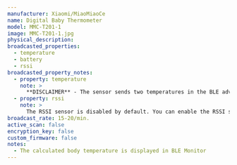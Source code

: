 ```yaml
---
manufacturer: Xiaomi/MiaoMiaoCe
name: Digital Baby Thermometer
model: MMC-T201-1
image: MMC-T201-1.jpg
physical_description:
broadcasted_properties:
  - temperature
  - battery
  - rssi
broadcasted_property_notes:
  - property: temperature
    note: >
      **DISCLAIMER** - The sensor sends two temperatures in the BLE advertisements, that are converted to a body temperature with a certain algorithm in the original app. We tried to reverse engineering this relation, but we were only able to approximate the relation in the range of 36.5°C - 37.9°C at this moment. It has not been calibrated at elevated body temperature (e.g. if someone has a fever), so measurements displayed in Home Assistant might be different (wrong) compared to those reported in the app. It is therefore advised NOT to rely on the measurements in BLE monitor if you want to monitor your or other peoples body temperature / health). If you have additional measurements, especially outside the investigated range, please report them in this [issue](https://github.com/custom-components/ble_monitor/issues/264).
  - property: rssi
    note: >
      The RSSI sensor is disabled by default. You can enable the RSSI sensor by going to `configuration`, `integrations`, select `devices` on the BLE monitor integration tile and select your device. Click on the `+1 disabled entity` to show the disabled sensor and select the disabled entity. Finally, click on `Enable entity` to enable it. 
broadcast_rate: 15-20/min.
active_scan: false
encryption_key: false
custom_firmware: false
notes:
  - The calculated body temperature is displayed in BLE Monitor
---
```

